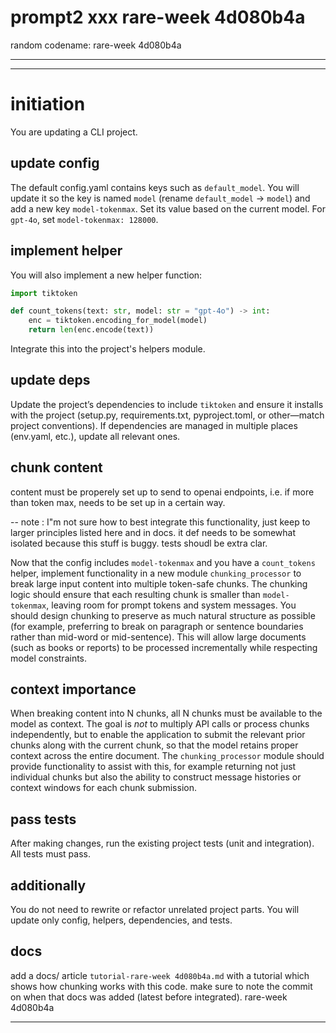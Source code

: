 # prompt2 xxx rare-week 4d080b4a

random codename: rare-week 4d080b4a

***



---
# initiation

You are updating a CLI project. 

## update config 

The default config.yaml contains keys such as `default_model`. You will update it so the key is named `model` (rename `default_model` → `model`) and add a new key `model-tokenmax`. Set its value based on the current model. For `gpt-4o`, set `model-tokenmax: 128000`.

## implement helper 

You will also implement a new helper function:

```python
import tiktoken

def count_tokens(text: str, model: str = "gpt-4o") -> int:
    enc = tiktoken.encoding_for_model(model)
    return len(enc.encode(text))
```

Integrate this into the project's helpers module.

## update deps

Update the project’s dependencies to include `tiktoken` and ensure it installs with the project (setup.py, requirements.txt, pyproject.toml, or other—match project conventions). If dependencies are managed in multiple places (env.yaml, etc.), update all relevant ones.

## chunk content

content must be properely set up to send to openai endpoints, i.e. if more than token max, needs to be set up in a certain way. 

-- note : I"m not sure how to best integrate this functionality, just keep to larger principles listed here and in docs. it def needs to be somewhat isolated because this stuff is buggy. tests shoudl be extra clar. 

Now that the config includes `model-tokenmax` and you have a `count_tokens` helper, implement functionality in a new module `chunking_processor` to break large input content into multiple token-safe chunks. The chunking logic should ensure that each resulting chunk is smaller than `model-tokenmax`, leaving room for prompt tokens and system messages. You should design chunking to preserve as much natural structure as possible (for example, preferring to break on paragraph or sentence boundaries rather than mid-word or mid-sentence). This will allow large documents (such as books or reports) to be processed incrementally while respecting model constraints.

## context importance

When breaking content into N chunks, all N chunks must be available to the model as context. The goal is _not_ to multiply API calls or process chunks independently, but to enable the application to submit the relevant prior chunks along with the current chunk, so that the model retains proper context across the entire document. The `chunking_processor` module should provide functionality to assist with this, for example returning not just individual chunks but also the ability to construct message histories or context windows for each chunk submission.
## pass tests 


After making changes, run the existing project tests (unit and integration). All tests must pass.

## additionally 

You do not need to rewrite or refactor unrelated project parts. You will update only config, helpers, dependencies, and tests.

## docs 

add a docs/ article `tutorial-rare-week 4d080b4a.md`  with a tutorial which shows how chunking works with this code. make sure to note the commit on when that docs was added (latest before integrated). rare-week 4d080b4a

---

